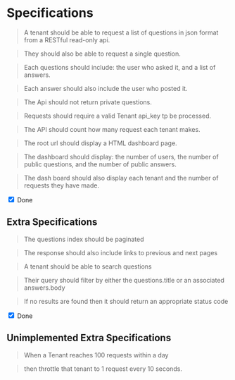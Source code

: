 
# Specifications

> A tenant should be able to request a list of questions in json format from a RESTful read-only api.

> They should also be able to request a single question.

> Each questions should include: the user who asked it, and a list of answers.

> Each answer should also include the user who posted it.

> The Api should not return private questions.

> Requests should require a valid Tenant api_key tp be processed.

> The API should count how many request each tenant makes.

> The root url should display a HTML dashboard page.

> The dashboard should display: the number of users, the number of public questions, and the number of public answers.

> The dash board should also display each tenant and the number of requests they have made.

<input id="1-done" type="checkbox" checked>
<label for="1-done">Done</label>

## Extra Specifications

> The questions index should be paginated

> The response should also include links to previous and next pages

> A tenant should be able to search questions

> Their query should filter by either the questions.title or an associated answers.body

> If no results are found then it should return an appropriate status code

<input id="2-done" type="checkbox" checked>
<label for="2-done">Done</label>

## Unimplemented Extra Specifications

> When a Tenant reaches 100 requests within a day 

> then throttle that tenant to 1 request every 10 seconds.


